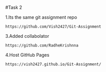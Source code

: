 #Task 2

1.Its the same git assignment repo

```
https://github.com/Vish2427/Git-Assignment

```
3.Added collabolator
```
https://github.com/RadheKrishnna
```
4.Host GitHub Pages
```
https://vish2427.github.io/Git-Assignment/
```